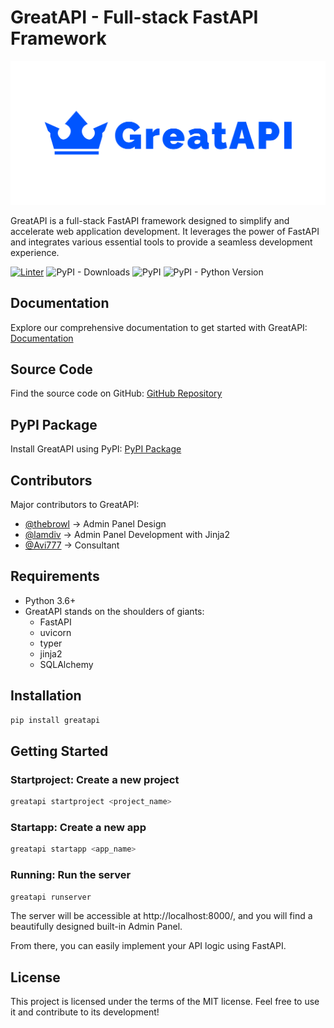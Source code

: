 # GreatAPI - Full-stack FastAPI Framework

![GreatAPI](https://raw.githubusercontent.com/sahajrajmalla/greatapi/master/greatapi/admin/static/greatapi_readme.svg)

GreatAPI is a full-stack FastAPI framework designed to simplify and accelerate web application development. It leverages the power of FastAPI and integrates various essential tools to provide a seamless development experience.

[![Linter](https://github.com/sahajrajmalla/greatapi/actions/workflows/linter.yml/badge.svg)](https://github.com/sahajrajmalla/greatapi/actions/workflows/linter.yml)
![PyPI - Downloads](https://img.shields.io/pypi/dm/greatapi?color=green&style=for-the-badge)
![PyPI](https://img.shields.io/pypi/v/greatapi?style=for-the-badge)
![PyPI - Python Version](https://img.shields.io/pypi/pyversions/greatapi?style=for-the-badge)

## Documentation
Explore our comprehensive documentation to get started with GreatAPI: [Documentation](https://greatapi.readthedocs.io/en/latest/)

## Source Code
Find the source code on GitHub: [GitHub Repository](https://github.com/sahajrajmalla/greatapi)

## PyPI Package
Install GreatAPI using PyPI: [PyPI Package](https://pypi.org/project/greatapi/)

## Contributors
Major contributors to GreatAPI:

- [@thebrowl](https://github.com/thebrowl) -> Admin Panel Design
- [@lamdiv](https://github.com/lamdiv) -> Admin Panel Development with Jinja2
- [@Avi777](https://github.com/Avi777) -> Consultant

## Requirements

- Python 3.6+
- GreatAPI stands on the shoulders of giants:
    - FastAPI
    - uvicorn
    - typer
    - jinja2
    - SQLAlchemy

## Installation

```bash
pip install greatapi
```

## Getting Started

### Startproject: Create a new project

```bash
greatapi startproject <project_name>
```

### Startapp: Create a new app

```bash
greatapi startapp <app_name>
```

### Running: Run the server

```bash
greatapi runserver
```

The server will be accessible at http://localhost:8000/, and you will find a beautifully designed built-in Admin Panel.

From there, you can easily implement your API logic using FastAPI.

## License

This project is licensed under the terms of the MIT license. Feel free to use it and contribute to its development!
